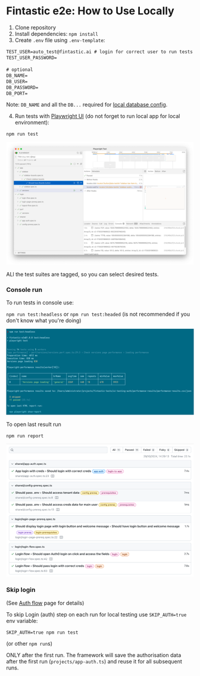 # Fintastic e2e: How to Use Locally

1. Clone repository
2. Install dependencies: `npm install`
3. Create `.env` file using `.env-template`:

```dotenv
TEST_USER=auto_test@fintastic.ai # login for correct user to run tests
TEST_USER_PASSWORD=

# optional
DB_NAME=
DB_USER=
DB_PASSWORD=
DB_PORT=
```

Note: `DB_NAME` and all the `DB...` required for [local database config](./db-config.md).

4. Run tests with [Playwright UI](https://playwright.dev/docs/test-ui-mode) (do not forget to run local app for local
   environment):

```shell
npm run test
```

![screenshot](img/local-ui.png)

ALl the test suites are tagged, so you can select desired tests.

### Console run

To run tests in console use:

`npm run test:headless` or `npm run test:headed` (is not recommended if you don't know what you're doing)

![screenshot](img/local-console.png)

To open last result run

```shell
npm run report
```

![screenshot](img/local-report.png)

### Skip login

(See [Auth flow](./auth-flow.md) page for details)

To skip Login (auth) step on each run for local testing use `SKIP_AUTH=true` env variable:

```shell
SKIP_AUTH=true npm run test
```` 

(or other `npm run`s)

ONLY after the first run. The framework will save the authorisation data after the first run (`projects/app-auth.ts`)
and reuse it for all subsequent runs.
